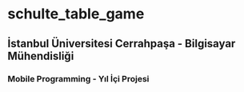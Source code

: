 # schulte_table_game

## İstanbul Üniversitesi Cerrahpaşa - Bilgisayar Mühendisliği
### Mobile Programming - Yıl İçi Projesi
